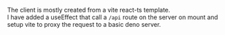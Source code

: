 The client is mostly created from a vite react-ts template. \
I have added a useEffect that call a `/api` route on the server on mount and setup vite to proxy the request
to a basic deno server.
